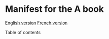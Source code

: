 # Manifest for the A book


[English version](project/manifest-en.md)
[French version](project/manifest-fr.md)

Table of contents
